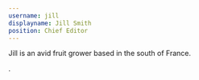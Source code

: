 ```yaml
---
username: jill
displayname: Jill Smith
position: Chief Editor
---
```

Jill is an avid fruit grower based in the south of France.




.